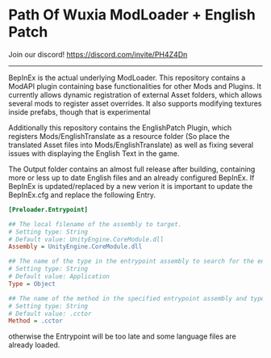 # Path Of Wuxia ModLoader + English Patch

Join our discord! 
https://discord.com/invite/PH4Z4Dn

-------------------------------------------
BepInEx is the actual underlying ModLoader.
This repository contains a ModAPI plugin containing base functionalities for other Mods and Plugins.
It currently allows dynamic registration of external Asset folders, which allows several mods to register asset overrides.
It also supports modifying textures inside prefabs, though that is experimental

Additionally this repository contains the EnglishPatch Plugin, which registers Mods/EnglishTranslate as a resource folder (So place the translated Asset files into Mods/EnglishTranslate) as well as fixing several issues with displaying the English Text in the game.

The Output folder contains an almost full release after building, containing more or less up to date English files and an already configured BepInEx.
If BepInEx is updated/replaced by a new verion it is important to update the BepInEx.cfg and replace the following Entry.

```ini
[Preloader.Entrypoint]

## The local filename of the assembly to target.
# Setting type: String
# Default value: UnityEngine.CoreModule.dll
Assembly = UnityEngine.CoreModule.dll

## The name of the type in the entrypoint assembly to search for the entrypoint method.
# Setting type: String
# Default value: Application
Type = Object

## The name of the method in the specified entrypoint assembly and type to hook and load Chainloader from.
# Setting type: String
# Default value: .cctor
Method = .cctor
```

otherwise the Entrypoint will be too late and some language files are already loaded.

